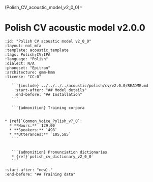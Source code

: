 
(Polish_CV_acoustic_model_v2_0_0)=
# Polish CV acoustic model v2.0.0

``````{acoustic} Polish CV acoustic model v2.0.0
:id: "Polish CV acoustic model v2_0_0"
:layout: not_mfa
:template: acoustic_template
:tags: Polish;CV;IPA
:language: "Polish"
:dialect: N/A
:phoneset: "Epitran"
:architecture: gmm-hmm
:license: "CC-0"

   ```{include} ../../../../acoustic/polish/cv/v2.0.0/README.md
    :start-after: "## Model details"
    :end-before: "## Installation"
   ```

   ```{admonition} Training corpora


* {ref}`Common_Voice_Polish_v7_0`:
  * **Hours:** `129.00`
  * **Speakers:** `498`
  * **Utterances:** `105,585`
   ```


   ```{admonition} Pronunciation dictionaries
   * {ref}`polish_cv_dictionary_v2_0_0`
   ```
``````

```{include} ../../../../acoustic/polish/cv/v2.0.0/README.md
:start-after: "new)."
:end-before: "## Training data"
```

